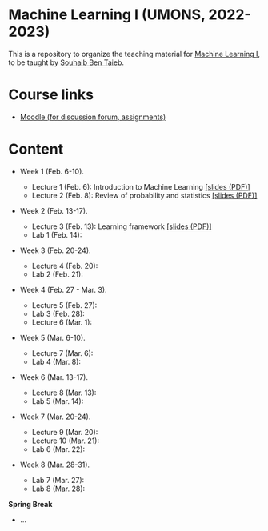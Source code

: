 # Machine Learning I (UMONS, 2022-2023)

This is a repository to organize the teaching material for [Machine Learning I](https://applications.umons.ac.be/web/en/pde/2022-2023/aa/S-INFO-256.htm), to be taught by [Souhaib Ben Taieb](http://www.souhaib-bentaieb.com).

# Course links

- [Moodle (for discussion forum, assignments)](https://moodle.umons.ac.be/course/view.php?id=2785)

# Content

- Week 1 (Feb. 6-10). 
  - Lecture 1 (Feb. 6): Introduction to Machine Learning [[slides (PDF)]](./slides/lecture1-intro.pdf)
  - Lecture 2 (Feb. 8): Review of probability and statistics [[slides (PDF)]](./slides/lecture2-prob-stats-review.pdf)


- Week 2 (Feb. 13-17). 
  - Lecture 3 (Feb. 13): Learning framework [[slides (PDF)]](./slides/lecture3-learning-framework.pdf)
  - Lab 1 (Feb. 14): 
  
- Week 3 (Feb. 20-24). 
  - Lecture 4 (Feb. 20): 
  - Lab 2 (Feb. 21): 
  
- Week 4 (Feb. 27 - Mar. 3). 
  - Lecture 5 (Feb. 27): 
  - Lab 3 (Feb. 28): 
  - Lecture 6 (Mar. 1): 

- Week 5 (Mar. 6-10). 
  - Lecture 7 (Mar. 6): 
  - Lab 4 (Mar. 8): 

- Week 6 (Mar. 13-17). 
  - Lecture 8 (Mar. 13): 
  - Lab 5 (Mar. 14): 

- Week 7 (Mar. 20-24). 
  - Lecture 9 (Mar. 20): 
  - Lecture 10 (Mar. 21): 
  - Lab 6 (Mar. 22): 

- Week 8 (Mar. 28-31). 
  - Lab 7 (Mar. 27): 
  - Lab 8 (Mar. 28): 


**Spring Break**


- ...

